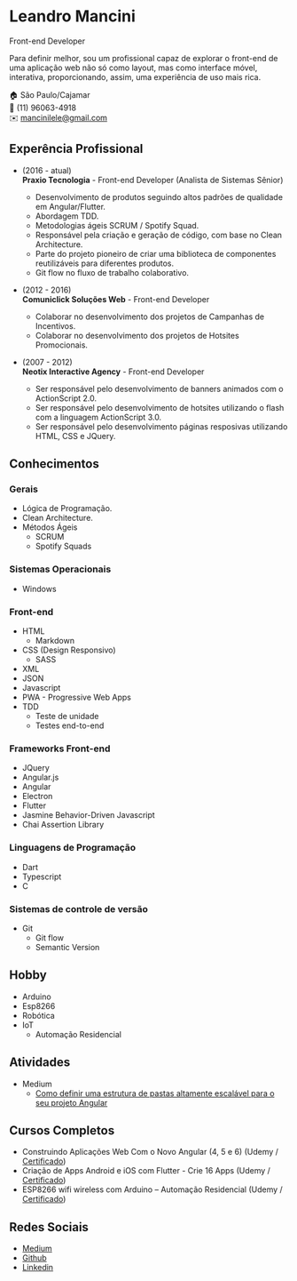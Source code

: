 # Leandro Mancini
Front-end Developer

Para definir melhor, sou um profissional capaz de explorar o front-end de uma aplicação web não só como layout, mas como interface móvel, interativa, proporcionando, assim, uma experiência de uso mais rica.

:house:    São Paulo/Cajamar <br>
:iphone:   (11) 96063-4918 <br>
:envelope:  mancinilele@gmail.com

## Experência Profissional
* (2016 -  atual) <br>
**Praxio Tecnologia** - Front-end Developer (Analista de Sistemas Sênior)
  * Desenvolvimento de produtos seguindo altos padrões de qualidade em Angular/Flutter.
  * Abordagem TDD.
  * Metodologias ágeis SCRUM / Spotify Squad.
  * Responsável pela criação e geração de código, com base no Clean Architecture.
  * Parte do projeto pioneiro de criar uma biblioteca de componentes reutilizáveis para diferentes produtos.
  * Git flow no fluxo de trabalho colaborativo.

* (2012 -  2016) <br>
**Comuniclick Soluções Web** - Front-end Developer
  * Colaborar no desenvolvimento dos projetos de Campanhas de Incentivos.
  * Colaborar no desenvolvimento dos projetos de Hotsites Promocionais.

* (2007 -  2012) <br>
**Neotix Interactive Agency** - Front-end Developer
  * Ser responsável pelo desenvolvimento de banners animados com o ActionScript 2.0.
  * Ser responsável pelo desenvolvimento de hotsites utilizando o flash com a linguagem ActionScript 3.0.
  * Ser responsável pelo desenvolvimento páginas resposivas utilizando HTML, CSS e JQuery.

## Conhecimentos

### Gerais
* Lógica de Programação.
* Clean Architecture.
* Métodos Ágeis
  * SCRUM
  * Spotify Squads

### Sistemas Operacionais
* Windows

### Front-end
* HTML
  * Markdown
* CSS (Design Responsivo)
  * SASS
* XML
* JSON
* Javascript
* PWA - Progressive Web Apps
* TDD
  * Teste de unidade
  * Testes end-to-end
  
### Frameworks Front-end
* JQuery
* Angular.js
* Angular
* Electron
* Flutter
* Jasmine Behavior-Driven Javascript
* Chai Assertion Library

### Linguagens de Programação
* Dart
* Typescript
* C

### Sistemas de controle de versão
* Git
  * Git flow
  * Semantic Version
  
## Hobby
* Arduino
* Esp8266
* Robótica
* IoT
  * Automação Residencial
  
## Atividades
* Medium
  * [Como definir uma estrutura de pastas altamente escalável para o seu projeto Angular](https://medium.com/@mancinileandro/como-definir-uma-estrutura-de-pastas-altamente-escal%C3%A1vel-para-o-seu-projeto-angular-31102e79a33f)

## Cursos Completos
* Construindo Aplicações Web Com o Novo Angular (4, 5 e 6) (Udemy / [Certificado](https://ude.my/UC-B7JYUD08))
* Criação de Apps Android e iOS com Flutter - Crie 16 Apps (Udemy / [Certificado](http://ude.my/UC-U3JNLYVK))
* ESP8266 wifi wireless com Arduino – Automação Residencial (Udemy / [Certificado](http://ude.my/UC-1Z0O7UIK))

## Redes Sociais
*  [Medium](https://medium.com/@mancinileandro)
*  [Github](https://github.com/leandro-mancini)
*  [Linkedin](https://www.linkedin.com/in/leandro-mancini-86301b44/)
